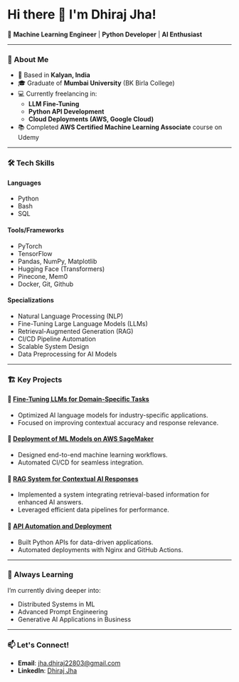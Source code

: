 # Hi there 👋 I'm Dhiraj Jha!

🌟 **Machine Learning Engineer** | **Python Developer** | **AI Enthusiast**

---

### 🚀 About Me
- 📍 Based in **Kalyan, India**
- 🎓 Graduate of **Mumbai University** (BK Birla College)
- 💻 Currently freelancing in:
  - **LLM Fine-Tuning**
  - **Python API Development**
  - **Cloud Deployments (AWS, Google Cloud)**
- 📚 Completed **AWS Certified Machine Learning Associate** course on Udemy

---

### 🛠️ Tech Skills

#### **Languages**
- Python
- Bash  
- SQL  

#### **Tools/Frameworks**
- PyTorch  
- TensorFlow  
- Pandas, NumPy, Matplotlib  
- Hugging Face (Transformers)
- Pinecone, Mem0
- Docker, Git, Github

#### **Specializations**
- Natural Language Processing (NLP)  
- Fine-Tuning Large Language Models (LLMs)  
- Retrieval-Augmented Generation (RAG)  
- CI/CD Pipeline Automation  
- Scalable System Design  
- Data Preprocessing for AI Models  

---

### 🏗️ Key Projects
#### 🔗 [Fine-Tuning LLMs for Domain-Specific Tasks](https://github.com/Dhiraj223/Fine-Tune-LLM)
- Optimized AI language models for industry-specific applications.
- Focused on improving contextual accuracy and response relevance.

#### 🔗 [Deployment of ML Models on AWS SageMaker](https://github.com/Dhiraj223/DeployHuggingFaceModelToSagemaker)
- Designed end-to-end machine learning workflows.
- Automated CI/CD for seamless integration.

#### 🔗 [RAG System for Contextual AI Responses](https://github.com/Dhiraj223/rag-qnabot)
- Implemented a system integrating retrieval-based information for enhanced AI answers.
- Leveraged efficient data pipelines for performance.

#### 🔗 [API Automation and Deployment](https://www.linkedin.com/pulse/automate-your-python-api-deployment-google-cloud-vm-nginx-dhiraj-jha-awmic/)
- Built Python APIs for data-driven applications.
- Automated deployments with Nginx and GitHub Actions.

---

### 🌱 Always Learning
I’m currently diving deeper into:
- Distributed Systems in ML  
- Advanced Prompt Engineering  
- Generative AI Applications in Business  

---

### 📫 Let's Connect!
- **Email**: jha.dhiraj22803@gmail.com  
- **LinkedIn**: [Dhiraj Jha](https://www.linkedin.com/in/dhiraj223/) 
